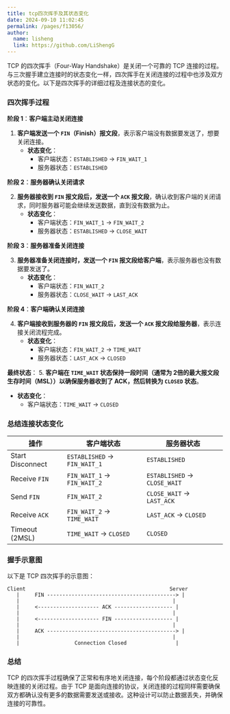```yaml
---
title: tcp四次挥手及其状态变化
date: 2024-09-10 11:02:45
permalink: /pages/f13056/
author: 
  name: lisheng
  link: https://github.com/LiShengG
---
```

TCP 的四次挥手（Four-Way Handshake）是关闭一个可靠的 TCP 连接的过程。与三次握手建立连接时的状态变化一样，四次挥手在关闭连接的过程中也涉及双方状态的变化。以下是四次挥手的详细过程及连接状态的变化。

### 四次挥手过程

**阶段 1**：**客户端主动关闭连接**

1. **客户端发送一个 `FIN`（Finish）报文段**，表示客户端没有数据要发送了，想要关闭连接。
   - **状态变化**：
     - 客户端状态：`ESTABLISHED` → `FIN_WAIT_1`
     - 服务器状态：`ESTABLISHED`

**阶段 2**：**服务器确认关闭请求**

2. **服务器接收到 `FIN` 报文段后，发送一个 `ACK` 报文段**，确认收到客户端的关闭请求，同时服务器可能会继续发送数据，直到没有数据为止。
   - **状态变化**：
     - 客户端状态：`FIN_WAIT_1` → `FIN_WAIT_2`
     - 服务器状态：`ESTABLISHED` → `CLOSE_WAIT`

**阶段 3**：**服务器准备关闭连接**

3. **服务器准备关闭连接时，发送一个 `FIN` 报文段给客户端**，表示服务器也没有数据要发送了。
   - **状态变化**：
     - 客户端状态：`FIN_WAIT_2`
     - 服务器状态：`CLOSE_WAIT` → `LAST_ACK`

**阶段 4**：**客户端确认关闭连接**

4. **客户端接收到服务器的 `FIN` 报文段后，发送一个 `ACK` 报文段给服务器**，表示连接关闭流程完成。
   - **状态变化**：
     - 客户端状态：`FIN_WAIT_2` → `TIME_WAIT`
     - 服务器状态：`LAST_ACK` → `CLOSED`

**最终状态**：
5. **客户端在 `TIME_WAIT` 状态保持一段时间（通常为 2倍的最大报文段生存时间（MSL））以确保服务器收到了 ACK，然后转换为 `CLOSED` 状态**。
   - **状态变化**：
     - 客户端状态：`TIME_WAIT` → `CLOSED`

### 总结连接状态变化

| 操作             | 客户端状态                   | 服务器状态                   |
| ---------------- | ---------------------------- | ---------------------------- |
| Start Disconnect | `ESTABLISHED` → `FIN_WAIT_1` | `ESTABLISHED`                |
| Receive `FIN`    | `FIN_WAIT_1` → `FIN_WAIT_2`  | `ESTABLISHED` → `CLOSE_WAIT` |
| Send `FIN`       | `FIN_WAIT_2`                 | `CLOSE_WAIT` → `LAST_ACK`    |
| Receive `ACK`    | `FIN_WAIT_2` → `TIME_WAIT`   | `LAST_ACK` → `CLOSED`        |
| Timeout (2MSL)   | `TIME_WAIT` → `CLOSED`       | `CLOSED`                     |

### 握手示意图

以下是 TCP 四次挥手的示意图：

```
Client                                               Server
   |     FIN ------------------------------------------> |
   |                                                  |
   |     <-------------------- ACK ------------------- |
   |                                                  |
   |     <-------------------- FIN ------------------- |
   |                                                  |
   |     ACK ------------------------------------------> |
   |                                                  |
   |                  Connection Closed                |
```

### 总结

TCP 的四次挥手过程确保了正常和有序地关闭连接，每个阶段都通过状态变化反映连接的关闭过程。由于 TCP 是面向连接的协议，关闭连接的过程同样需要确保双方都确认没有更多的数据需要发送或接收。这种设计可以防止数据丢失，并确保连接的可靠性。
